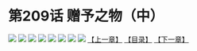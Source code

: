 # 第209话 赠予之物（中）
![](https://mhpic.xiaomingtaiji.net/comic/D/斗破苍穹拆分版/209话/1.jpg-zymk.middle.webp)
![](https://mhpic.xiaomingtaiji.net/comic/D/斗破苍穹拆分版/209话/2.jpg-zymk.middle.webp)
![](https://mhpic.xiaomingtaiji.net/comic/D/斗破苍穹拆分版/209话/3.jpg-zymk.middle.webp)
![](https://mhpic.xiaomingtaiji.net/comic/D/斗破苍穹拆分版/209话/4.jpg-zymk.middle.webp)
![](https://mhpic.xiaomingtaiji.net/comic/D/斗破苍穹拆分版/209话/5.jpg-zymk.middle.webp)
![](https://mhpic.xiaomingtaiji.net/comic/D/斗破苍穹拆分版/209话/6.jpg-zymk.middle.webp)
![](https://mhpic.xiaomingtaiji.net/comic/D/斗破苍穹拆分版/209话/7.jpg-zymk.middle.webp)
![](https://mhpic.xiaomingtaiji.net/comic/D/斗破苍穹拆分版/209话/8.jpg-zymk.middle.webp)
[【上一章】](./208.md)
[【目录】](./README.md)
[【下一章】](./210.md)
